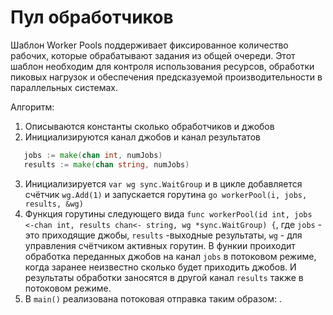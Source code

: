 # Пул обработчиков

Шаблон Worker Pools поддерживает фиксированное количество рабочих, которые обрабатывают задания из общей очереди. Этот
шаблон необходим для контроля использования ресурсов, обработки пиковых нагрузок и обеспечения предсказуемой
производительности в параллельных системах.

Алгоритм:
1. Описываются константы сколько обработчиков и джобов
2. Инициализируются канал джобов и канал результатов
```go
   jobs := make(chan int, numJobs)
   results := make(chan string, numJobs)
```
3. Инициализируется ``var wg sync.WaitGroup`` и в цикле добавляется счётчик ``wg.Add(1)`` и запускается горутина
``go workerPool(i, jobs, results, &wg)``
4. Функция горутины следующего вида ``func workerPool(id int, jobs <-chan int, results chan<- string, wg *sync.WaitGroup) {``,
где `jobs` - это приходящие джобы, `results` -выходные результаты, `wg` - для управления счётчиком активных горутин.
В функии проиходит обработка переданных джобов на канал `jobs` в потоковом режиме, когда заранее неизвестно сколько будет приходить
джобов. И результаты обработки заносятся в другой канал ``results`` также в потоковом режиме.
5. В `main()` реализована потоковая отправка таким образом:
.


